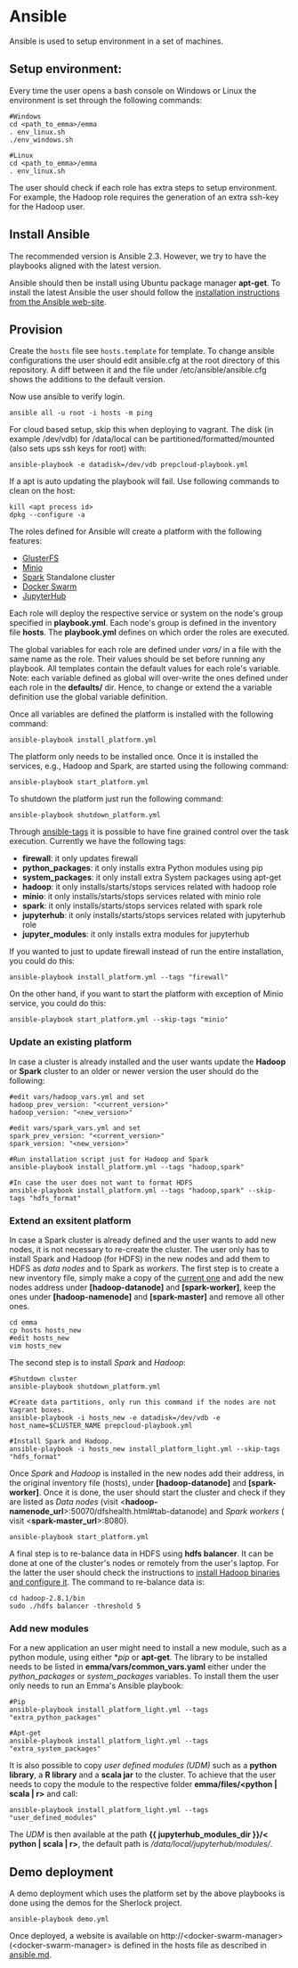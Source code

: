# Ansible
Ansible is used to setup environment in a set of machines.

## Setup environment:
Every time the user opens a bash console on Windows or Linux the environment is set through the following commands:
```
#Windows
cd <path_to_emma>/emma
. env_linux.sh
./env_windows.sh

#Linux
cd <path_to_emma>/emma
. env_linux.sh
```
The user should check if each role has extra steps to setup environment. For example, the Hadoop role requires the generation of an extra ssh-key for the Hadoop user.

## Install Ansible
The recommended version is Ansible 2.3. However, we try to have the playbooks aligned with the latest version.

Ansible should then be install using Ubuntu package manager **apt-get**. To install the latest Ansible the user should follow the [installation instructions from the Ansible web-site](http://docs.ansible.com/ansible/latest/intro_installation.html#latest-releases-via-apt-ubuntu).

## Provision

Create the `hosts` file see `hosts.template` for template. To change ansible configurations the user should edit ansible.cfg at the root directory of this repository. A diff between it and the file under /etc/ansible/ansible.cfg shows the additions to the default version. 

Now use ansible to verify login.
```
ansible all -u root -i hosts -m ping
```

For cloud based setup, skip this when deploying to vagrant. The disk (in example /dev/vdb) for /data/local can be partitioned/formatted/mounted (also sets ups ssh keys for root) with:
```
ansible-playbook -e datadisk=/dev/vdb prepcloud-playbook.yml
```

If a apt is auto updating the playbook will fail. Use following commands to clean on the host:
```
kill <apt process id>
dpkg --configure -a
```

The roles defined for Ansible will create a platform with the following features:

* [GlusterFS](gluster.md)
* [Minio](minio.md)
* [Spark](spark.md) Standalone cluster
* [Docker Swarm](dockerswarm.md)
* [JupyterHub](jupyterhub.md)

Each role will deploy the respective service or system on the node's group specified in **playbook.yml**. Each node's group is defined in the inventory file **hosts**. The **playbook.yml** defines on which order the roles are executed. 

The global variables for each role are defined under *vars/* in a file with the same name as the role. Their values should be set before running any playbook. All templates contain the default values for each role's variable. Note: each variable defined as global will over-write the ones defined under each role in the **defaults/** dir. Hence, to change or extend the a variable definition use the global variable definition.

Once all variables are defined the platform is installed with the following command:
```
ansible-playbook install_platform.yml
```

The platform only needs to be installed once. Once it is installed the services, e.g., Hadoop and Spark, are started using the following command:
```
ansible-playbook start_platform.yml
```

To shutdown the platform just run the following command:
```
ansible-playbook shutdown_platform.yml
```

Through [ansible-tags](http://docs.ansible.com/ansible/playbooks_tags.html) it is possible to have fine grained control over the task execution. Currently we have the following tags:
* **firewall**: it only updates firewall
* **python_packages**: it only installs extra Python modules using pip
* **system_packages**: it only install extra System packages using apt-get
* **hadoop**: it only installs/starts/stops services related with hadoop role
* **minio**: it only installs/starts/stops services related with minio role
* **spark**: it only installs/starts/stops services related with spark role
* **jupyterhub**: it only installs/starts/stops services related with jupyterhub role
* **jupyter_modules**: it only installs extra modules for jupyterhub

If you wanted to just to update firewall instead of run the entire installation, you could do this:
```
ansible-playbook install_platform.yml --tags "firewall"
```
On the other hand, if you want to start the platform with exception of Minio service, you could do this:
```
ansible-playbook start_platform.yml --skip-tags "minio"
```

### Update an existing platform
In case a cluster is already installed and the user wants update the **Hadoop** or **Spark** cluster to an older or newer version the user should do the following:
```
#edit vars/hadoop_vars.yml and set
hadoop_prev_version: "<current_version>"
hadoop_version: "<new_version>"

#edit vars/spark_vars.yml and set
spark_prev_version: "<current_version>"
spark_version: "<new_version>"

#Run installation script just for Hadoop and Spark
ansible-playbook install_platform.yml --tags "hadoop,spark"

#In case the user does not want to format HDFS
ansible-playbook install_platform.yml --tags "hadoop,spark" --skip-tags "hdfs_format"
```

### Extend an exsitent platform
In case a Spark cluster is already defined and the user wants to add new nodes, it is not necessary to re-create the cluster. The user only has to install Spark and Hadoop (for HDFS) in the new nodes and add them to HDFS as *data nodes* and to Spark as *workers*. The first step is to create a new inventory file, simply make a copy of the [current one](https://github.com/nlesc-sherlock/emma/blob/master/ansible.md#provision) and add the new nodes address under **[hadoop-datanode]** and **[spark-worker]**, keep the ones under **[hadoop-namenode]** and **[spark-master]** and remove all other ones.
```
cd emma
cp hosts hosts_new
#edit hosts_new
vim hosts_new
```

The second step is to install *Spark* and *Hadoop*:
```
#Shutdown cluster
ansible-playbook shutdown_platform.yml

#Create data partitions, only run this command if the nodes are not Vagrant boxes.
ansible-playbook -i hosts_new -e datadisk=/dev/vdb -e host_name=$CLUSTER_NAME prepcloud-playbook.yml

#Install Spark and Hadoop.
ansible-playbook -i hosts_new install_platform_light.yml --skip-tags "hdfs_format"
```

Once *Spark* and *Hadoop* is installed in the new nodes add their address, in the original inventory file (hosts), under **[hadoop-datanode]** and **[spark-worker]**. Once it is done, the user should start the cluster and check if they are listed as *Data nodes* (visit <**hadoop-namenode_url**>:50070/dfshealth.html#tab-datanode) and *Spark workers* ( visit <**spark-master_url**>:8080).
```
ansible-playbook start_platform.yml
```

A final step is to re-balance data in HDFS using **hdfs balancer**. It can be done at one of the cluster's nodes or remotely from the user's laptop. For the latter the user should check the instructions to [install Hadoop binaries and configure it](https://github.com/phenology/infrastructure/blob/master/platform/README.md#hadoop-binaries). The command to re-balance data is:
```
cd hadoop-2.8.1/bin
sudo ./hdfs balancer -threshold 5
```

### Add new modules
For a new application an user might need to install a new module, such as a python module, using either **pip* or **apt-get**. The library to be installed needs to be listed in **emma/vars/common_vars.yaml** either under the *python_packages* or *system_packages* variables. To install them the user only needs to run an Emma's Ansible playbook:
```
#Pip
ansible-playbook install_platform_light.yml --tags "extra_python_packages"

#Apt-get
ansible-playbook install_platform_light.yml --tags "extra_system_packages"
```

It is also possible to copy *user defined modules (UDM)* such as a **python library**, a **R library** and a **scala jar** to the cluster. To achieve that the user needs to copy the module to the respective folder **emma/files/<python | scala | r>** and call:
```
ansible-playbook install_platform_light.yml --tags "user_defined_modules"
```

The *UDM* is then available at the path **{{ jupyterhub_modules_dir }}/< python | scala | r>**, the default path is */data/local/jupyterhub/modules/*.

## Demo deployment

A demo deployment which uses the platform set by the above playbooks is done using the demos for the Sherlock project.
```
ansible-playbook demo.yml
```
Once deployed, a website is available on http://\<docker-swarm-manager\> (\<docker-swarm-manager\> is defined in the hosts file as described in [ansible.md](ansible.md).
